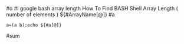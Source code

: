 #o
#i
google bash array length
How To Find BASH Shell Array Length ( number of elements )
${#ArrayName[@]}
#a
```
a=(a b);echo ${#a[@]}
```
#sum
